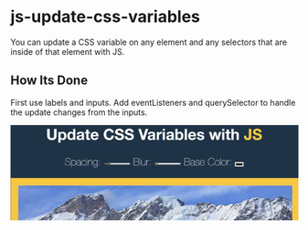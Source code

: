# js-update-css-variables
You can update a CSS variable on any element and any selectors that are inside of that element with JS.

## How Its Done
First use labels and inputs. Add eventListeners and querySelector to handle the update changes from the inputs.

![JS Update CSS Variables](js-update-css-variables.jpg)
